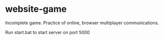# website-game

Incomplete game. Practice of online, browser multiplayer communications.

Run start.bat to start server on port 5000
